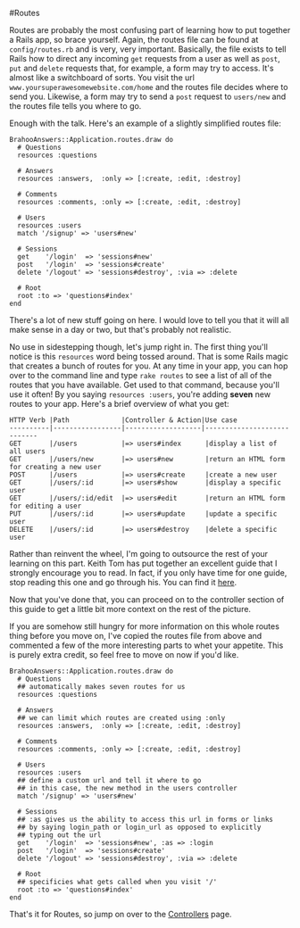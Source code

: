 #Routes

Routes are probably the most confusing part of learning how to put together a Rails app, so brace yourself. Again, the routes file can be found at `config/routes.rb` and is very, very important. Basically, the file exists to tell Rails how to direct any incoming `get` requests from a user as well as `post`, `put` and `delete` requests that, for example, a form may try to access. It's almost like a switchboard of sorts. You visit the url `www.yoursuperawesomewebsite.com/home` and the routes file decides where to send you. Likewise, a form may try to send a `post` request to `users/new` and the routes file tells you where to go.

Enough with the talk. Here's an example of a slightly simplified routes file:

	BrahooAnswers::Application.routes.draw do
	  # Questions
	  resources :questions

	  # Answers
	  resources :answers,  :only => [:create, :edit, :destroy]

	  # Comments
	  resources :comments, :only => [:create, :edit, :destroy]

	  # Users
	  resources :users
	  match '/signup' => 'users#new'

	  # Sessions
	  get    '/login'  => 'sessions#new'
	  post   '/login'  => 'sessions#create'
	  delete '/logout' => 'sessions#destroy', :via => :delete

	  # Root
	  root :to => 'questions#index'
	end

There's a lot of new stuff going on here. I would love to tell you that it will all make sense in a day or two, but that's probably not realistic.

No use in sidestepping though, let's jump right in. The first thing you'll notice is this `resources` word being tossed around. That is some Rails magic that creates a bunch of routes for you. At any time in your app, you can hop over to the command line and type `rake routes` to see a list of all of the routes that you have available. Get used to that command, because you'll use it often! By you saying `resources :users`, you're adding **seven** new routes to your app. Here's a brief overview of what you get:


    HTTP Verb |Path             |Controller & Action|Use case
    ----------|-----------------|-------------------|----------------------------
    GET       |/users           |=> users#index      |display a list of all users
    GET       |/users/new       |=> users#new        |return an HTML form for creating a new user
    POST      |/users           |=> users#create     |create a new user
    GET       |/users/:id       |=> users#show       |display a specific user
    GET       |/users/:id/edit  |=> users#edit       |return an HTML form for editing a user
    PUT       |/users/:id       |=> users#update     |update a specific user
    DELETE    |/users/:id       |=> users#destroy    |delete a specific user

Rather than reinvent the wheel, I'm going to outsource the rest of your learning on this part. Keith Tom has put together an excellent guide that I strongly encourage you to read. In fact, if you only have time for one guide, stop reading this one and go through his. You can find it <a href="https://gist.github.com/keithtom/3f311c392326bc659b54#readme" target="_blank">here</a>.

Now that you've done that, you can proceed on to the controller section of this guide to get a little bit more context on the rest of the picture.

If you are somehow still hungry for more information on this whole routes thing before you move on, I've copied the routes file from above and commented a few of the more interesting parts to whet your appetite. This is purely extra credit, so feel free to move on now if you'd like.


    BrahooAnswers::Application.routes.draw do
      # Questions
      ## automatically makes seven routes for us
      resources :questions

      # Answers
      ## we can limit which routes are created using :only
      resources :answers,  :only => [:create, :edit, :destroy]

      # Comments
      resources :comments, :only => [:create, :edit, :destroy]

      # Users
      resources :users
      ## define a custom url and tell it where to go
      ## in this case, the new method in the users controller
      match '/signup' => 'users#new'

      # Sessions
      ## :as gives us the ability to access this url in forms or links
      ## by saying login_path or login_url as opposed to explicitly
      ## typing out the url
      get    '/login'  => 'sessions#new', :as => :login
      post   '/login'  => 'sessions#create'
      delete '/logout' => 'sessions#destroy', :via => :delete

      # Root
      ## specificies what gets called when you visit '/'
      root :to => 'questions#index'
    end
    
That's it for Routes, so jump on over to the [Controllers](3_controllers.md) page.
